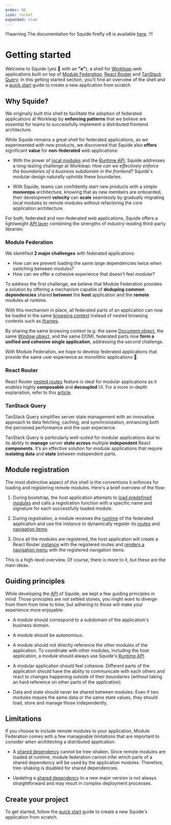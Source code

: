 ```yaml
---
order: 90
icon: rocket
expanded: true
---
```


!!!warning
The documentation for Squide firefly v8 is available [here](https://squide-firefly-v8.netlify.app/getting-started/).
!!!

# Getting started

Welcome to Squide (yes :squid: with an **"e"**), a shell for [Workleap](https://workleap.com/) web applications built on top of [Module Federation](https://module-federation.io/), [React Router](https://reactrouter.com) and [TanStack Query](https://tanstack.com/query/latest). In this getting started section, you'll find an overview of the shell and a [quick start](create-host.md) guide to create a new application from scratch.

<!-- !!!warning Foundry CLI

The prefered way for creating a new federated application for the Workleap's platform is with the [foundry-cli](https://github.com/gsoft-inc/wl-foundry-cli).
+++ pnpm
```bash
pnpm create @workleap/project@latest <output-directory>
```
+++ yarn
```bash
yarn create @workleap/project@latest <output-directory>
```
+++ npm
```bash
npm create @workleap/project@latest <output-directory>
```
+++
!!! -->

## Why Squide?

We originally built this shell to facilitate the adoption of federated applications at Workleap by **enforcing patterns** that we believe are essential for teams to successfully implement a distributed frontend architecture.

While Squide remains a great shell for federated applications, as we experimented with new products, we discovered that Squide also **offers** significant **value** for **non-federated** web applications:

- With the power of [local modules](../reference/registration/registerLocalModules.md) and the [Runtime API](../reference/runtime/runtime-class.md), Squide addresses a long-lasting challenge at Workleap: _How can we effectively enforce the boundaries of a business subdomain in the frontend?_ Squide's modular design naturally upholds these boundaries.

- With Squide, teams can confidently start new products with a simple **monorepo** architecture, knowing that as new members are onboarded, their development **velocity** can **scale** seamlessly by gradually migrating local modules to remote modules without refactoring the core application architecture.

For both, federated and non-federated web applications, Squide offers a lightweight [API layer](/reference) combining the strengths of industry-leading third-party libraries:

### Module Federation

We identified **2 major challenges** with federated applications:
- How can we prevent loading the same large dependencies twice when switching between *modules*?
- How can we offer a cohesive experience that doesn't feel *modular*?

To address the first challenge, we believe that Module Federation provides a solution by offering a mechanism capable of **deduping common dependencies** shared **between** the **host** application and the **remote** modules at runtime.

With this mechanism in place, all federated parts of an application can now be loaded in the same [browsing context](https://developer.mozilla.org/en-US/docs/Glossary/Browsing_context) instead of nested browsing contexts such as [iframes](https://developer.mozilla.org/en-US/docs/Web/HTML/Element/iframe). 

By sharing the same browsing context (e.g. the same [Document object](https://developer.mozilla.org/en-US/docs/Web/API/Document), the same [Window object](https://developer.mozilla.org/en-US/docs/Web/API/Window), and the same DOM), federated parts now **form a unified and cohesive single application**, addressing the second challenge. 

With Module Federation, we hope to develop federated applications that provide the same user experience as monolithic applications :rocket:.

### React Router

React Router [nested routes](https://reactrouter.com/en/main/start/tutorial#nested-routes) feature is ideal for modular applications as it enables highly **composable** and **decoupled** UI. For a more in-depth explanation, refer to this [article](https://www.infoxicator.com/why-react-router-is-excellent-for-micro-frontends).

### TanStack Query

TanStack Query simplifies server state management with an innovative approach to data fetching, caching, and synchronization, enhancing both the perceived performance and the user experience.

TanStack Query is particularly well-suited for modular applications due to its ability to **manage** server **state across** multiple **independent** React **components**. It’s an effective solution for modular applications that require **isolating data** and **state** between independent parts.

## Module registration

The most distinctive aspect of this shell is the conventions it enforces for loading and registering remote modules. Here's a brief overview of the flow:

1. During bootstrap, the host application attempts to [load predefined modules](/reference/registration/registerLocalModules.md) and calls a registration function with a specific name and signature for each successfully loaded module.

2. During registration, a module receives the [runtime](/reference/runtime/runtime-class.md) of the federated application and use the instance to dynamically register its [routes](/reference/runtime/runtime-class.md#register-routes) and [navigation items](/reference/runtime/runtime-class.md#register-navigation-items).

3. Once all the modules are registered, the host application will create a React Router [instance](https://reactrouter.com/en/main/routers/create-browser-router) with the registered routes and [renders a navigation menu](/reference/routing/useRenderedNavigationItems.md) with the registered navigation items.

This is a high-level overview. Of course, there is more to it, but these are the main ideas.

## Guiding principles

While developing the [API](/reference) of Squide, we kept a few guiding principles in mind. Those principles are not settled stones, you might want to diverge from them from time to time, but adhering to those will make your experience more enjoyable:

- A module should correspond to a subdomain of the application's business domain.

- A module should be autonomous.

- A module should not directly reference the other modules of the application. To coordinate with other modules, including the host application, a module should always use Squide's [Runtime API](../reference/runtime/runtime-class.md).

- A modular application should feel cohesive. Different parts of the application should have the ability to communicate with each others and react to changes happening outside of their boundaries (without taking an hard reference on other parts of the application).

- Data and state should never be shared between modules. Even if two modules require the same data or the same state values, they should load, store and manage those independently.

## Limitations

If you choose to include remote modules to your application, Module Federation comes with a few manageable limitations that are important to consider when architecting a distributed application:

- A [shared dependency](https://module-federation.io/configure/shared.html) cannot be tree-shaken. Since remote modules are loaded at runtime, module federation cannot infer which parts of a shared dependency will be used by the application modules. Therefore, tree-shaking is disabled for shared dependencies.

- Updating a [shared dependency](https://module-federation.io/configure/shared.html) to a new major version is not always straightforward and may result in complex deployment processes.

## Create your project

To get started, follow the [quick start](create-host.md) guide to create a new Squide's application from scratch.
